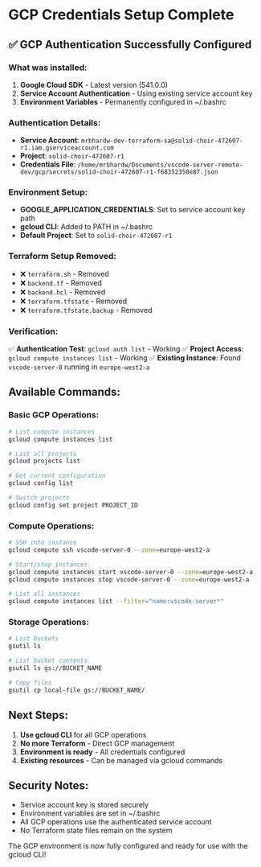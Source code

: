 # GCP Credentials Setup Complete

## ✅ **GCP Authentication Successfully Configured**

### **What was installed:**
1. **Google Cloud SDK** - Latest version (541.0.0)
2. **Service Account Authentication** - Using existing service account key
3. **Environment Variables** - Permanently configured in ~/.bashrc

### **Authentication Details:**
- **Service Account**: `mrbhardw-dev-terraform-sa@solid-choir-472607-r1.iam.gserviceaccount.com`
- **Project**: `solid-choir-472607-r1`
- **Credentials File**: `/home/mrbhardw/Documents/vscode-server-remote-dev/gcp/secrets/solid-choir-472607-r1-f68352350e87.json`

### **Environment Setup:**
- **GOOGLE_APPLICATION_CREDENTIALS**: Set to service account key path
- **gcloud CLI**: Added to PATH in ~/.bashrc
- **Default Project**: Set to `solid-choir-472607-r1`

### **Terraform Setup Removed:**
- ❌ `terraform.sh` - Removed
- ❌ `backend.tf` - Removed  
- ❌ `backend.hcl` - Removed
- ❌ `terraform.tfstate` - Removed
- ❌ `terraform.tfstate.backup` - Removed

### **Verification:**
✅ **Authentication Test**: `gcloud auth list` - Working
✅ **Project Access**: `gcloud compute instances list` - Working
✅ **Existing Instance**: Found `vscode-server-0` running in `europe-west2-a`

## **Available Commands:**

### **Basic GCP Operations:**
```bash
# List compute instances
gcloud compute instances list

# List all projects
gcloud projects list

# Get current configuration
gcloud config list

# Switch projects
gcloud config set project PROJECT_ID
```

### **Compute Operations:**
```bash
# SSH into instance
gcloud compute ssh vscode-server-0 --zone=europe-west2-a

# Start/stop instances
gcloud compute instances start vscode-server-0 --zone=europe-west2-a
gcloud compute instances stop vscode-server-0 --zone=europe-west2-a

# List all instances
gcloud compute instances list --filter="name:vscode-server*"
```

### **Storage Operations:**
```bash
# List buckets
gsutil ls

# List bucket contents
gsutil ls gs://BUCKET_NAME

# Copy files
gsutil cp local-file gs://BUCKET_NAME/
```

## **Next Steps:**

1. **Use gcloud CLI** for all GCP operations
2. **No more Terraform** - Direct GCP management
3. **Environment is ready** - All credentials configured
4. **Existing resources** - Can be managed via gcloud commands

## **Security Notes:**

- Service account key is stored securely
- Environment variables are set in ~/.bashrc
- All GCP operations use the authenticated service account
- No Terraform state files remain on the system

The GCP environment is now fully configured and ready for use with the gcloud CLI!
